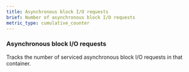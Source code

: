 ```yaml
---
title: Asynchronous block I/O requests
brief: Number of asynchronous block I/O requests
metric_type: cumulative_counter
---
```

### Asynchronous block I/O requests

Tracks the number of serviced asynchronous block I/O requests in that
container.
